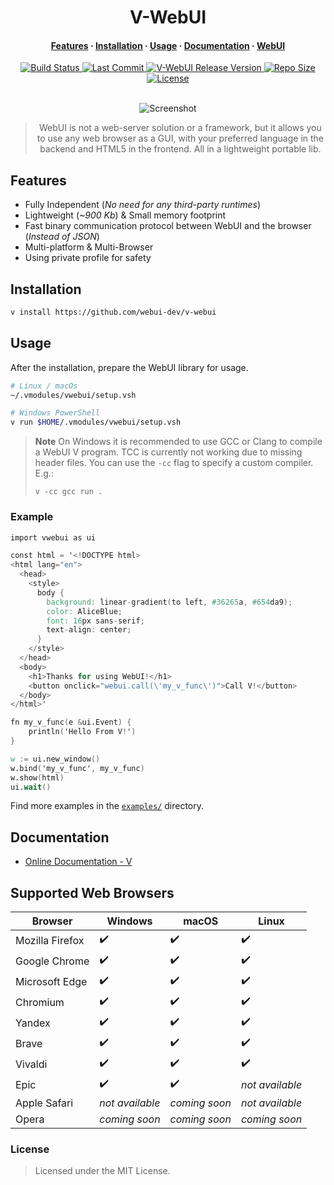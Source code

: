 <div align="center">

# V-WebUI

<h4 align="center">
  <a href="#features">Features</a>
  ·
  <a href="#installation">Installation</a>
  ·
  <a href="#usage">Usage</a>
  ·
  <a href="#documentation">Documentation</a>
  ·
  <a href="https://github.com/webui-dev/webui">WebUI</a>
</h4>

<div>
  <a href="https://github.com/webui-dev/v-webui/actions?query=branch%3Amain">
    <img
      alt="Build Status"
      src="https://img.shields.io/github/actions/workflow/status/webui-dev/v-webui/ci.yml?branch=main&style=for-the-badge&logo=V&labelColor=414868&logoColor=C0CAF5"
    >
  </a>
  <a href="https://github.com/webui-dev/v-webui/pulse">
    <img
      alt="Last Commit"
      src="https://img.shields.io/github/last-commit/webui-dev/v-webui?style=for-the-badge&logo=github&logoColor=C0CAF5&labelColor=414868"
    />
  </a>
  <a href="https://github.com/webui-dev/v-webui/releases/latest">
    <img
      alt="V-WebUI Release Version"
      src="https://img.shields.io/github/v/release/webui-dev/v-webui?style=for-the-badge&logo=webtrees&logoColor=C0CAF5&labelColor=414868&color=7664C6"
    >
  </a>
  <a href="https://github.com/webui-dev/v-webui">
    <img
      alt="Repo Size"
      src="https://img.shields.io/github/repo-size/webui-dev/v-webui?style=for-the-badge&label=SIZE&logo=git&logoColor=C0CAF5&labelColor=414868&color=8c73cc"
    >
  </a>
  <a href="https://github.com/webui-dev/v-webui/blob/main/LICENSE">
    <img
      alt="License"
      src="https://img.shields.io/github/license/webui-dev/v-webui?style=for-the-badge&amp&logo=opensourcehardware&label=License&logoColor=C0CAF5&labelColor=414868"
    >
  </a>
</div>

<br>

![Screenshot](https://github.com/webui-dev/webui/assets/34311583/57992ef1-4f7f-4d60-8045-7b07df4088c6)

> WebUI is not a web-server solution or a framework, but it allows you to use any web browser as a GUI, with your preferred language in the backend and HTML5 in the frontend. All in a lightweight portable lib.


</div>

## Features

- Fully Independent (*No need for any third-party runtimes*)
- Lightweight (*~900 Kb*) & Small memory footprint
- Fast binary communication protocol between WebUI and the browser (*Instead of JSON*)
- Multi-platform & Multi-Browser
- Using private profile for safety

## Installation

```sh
v install https://github.com/webui-dev/v-webui
```

## Usage

After the installation, prepare the WebUI library for usage.

```sh
# Linux / macOs
~/.vmodules/vwebui/setup.vsh

# Windows PowerShell
v run $HOME/.vmodules/vwebui/setup.vsh
```

> **Note**
> On Windows it is recommended to use GCC or Clang to compile a WebUI V program. TCC is currently not working due to missing header files.
> You can use the `-cc` flag to specify a custom compiler. E.g.:
>
> ```
> v -cc gcc run .
> ```

### Example

```v
import vwebui as ui

const html = '<!DOCTYPE html>
<html lang="en">
  <head>
    <style>
      body {
        background: linear-gradient(to left, #36265a, #654da9);
        color: AliceBlue;
        font: 16px sans-serif;
        text-align: center;
      }
    </style>
  </head>
  <body>
    <h1>Thanks for using WebUI!</h1>
    <button onclick="webui.call(\'my_v_func\')">Call V!</button>
  </body>
</html>'

fn my_v_func(e &ui.Event) {
	println('Hello From V!')
}

w := ui.new_window()
w.bind('my_v_func', my_v_func)
w.show(html)
ui.wait()
```

Find more examples in the [`examples/`](https://github.com/webui-dev/v-webui/tree/main/examples) directory.

## Documentation

- [Online Documentation - V](https://webui.me/docs/2.4.0/#/v_api)

## Supported Web Browsers

| Browser | Windows | macOS | Linux |
| ------ | ------ | ------ | ------ |
| Mozilla Firefox | ✔️ | ✔️ | ✔️ |
| Google Chrome | ✔️ | ✔️ | ✔️ |
| Microsoft Edge | ✔️ | ✔️ | ✔️ |
| Chromium | ✔️ | ✔️ | ✔️ |
| Yandex | ✔️ | ✔️ | ✔️ |
| Brave | ✔️ | ✔️ | ✔️ |
| Vivaldi | ✔️ | ✔️ | ✔️ |
| Epic | ✔️ | ✔️ | *not available* |
| Apple Safari | *not available* | *coming soon* | *not available* |
| Opera | *coming soon* | *coming soon* | *coming soon* |

### License

> Licensed under the MIT License.
